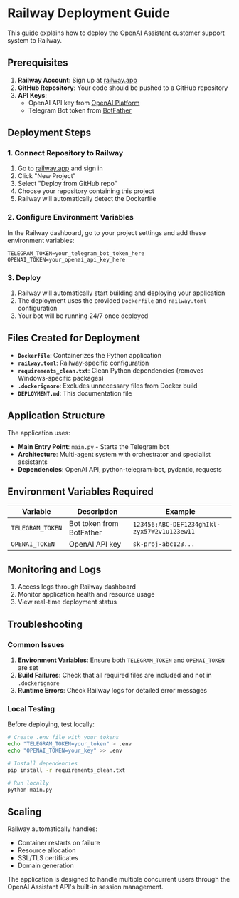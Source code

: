 # Railway Deployment Guide

This guide explains how to deploy the OpenAI Assistant customer support system to Railway.

## Prerequisites

1. **Railway Account**: Sign up at [railway.app](https://railway.app)
2. **GitHub Repository**: Your code should be pushed to a GitHub repository
3. **API Keys**:
   - OpenAI API key from [OpenAI Platform](https://platform.openai.com/api-keys)
   - Telegram Bot token from [BotFather](https://t.me/botfather)

## Deployment Steps

### 1. Connect Repository to Railway

1. Go to [railway.app](https://railway.app) and sign in
2. Click "New Project"
3. Select "Deploy from GitHub repo"
4. Choose your repository containing this project
5. Railway will automatically detect the Dockerfile

### 2. Configure Environment Variables

In the Railway dashboard, go to your project settings and add these environment variables:

```
TELEGRAM_TOKEN=your_telegram_bot_token_here
OPENAI_TOKEN=your_openai_api_key_here
```

### 3. Deploy

1. Railway will automatically start building and deploying your application
2. The deployment uses the provided `Dockerfile` and `railway.toml` configuration
3. Your bot will be running 24/7 once deployed

## Files Created for Deployment

- **`Dockerfile`**: Containerizes the Python application
- **`railway.toml`**: Railway-specific configuration
- **`requirements_clean.txt`**: Clean Python dependencies (removes Windows-specific packages)
- **`.dockerignore`**: Excludes unnecessary files from Docker build
- **`DEPLOYMENT.md`**: This documentation file

## Application Structure

The application uses:
- **Main Entry Point**: `main.py` - Starts the Telegram bot
- **Architecture**: Multi-agent system with orchestrator and specialist assistants
- **Dependencies**: OpenAI API, python-telegram-bot, pydantic, requests

## Environment Variables Required

| Variable | Description | Example |
|----------|-------------|---------|
| `TELEGRAM_TOKEN` | Bot token from BotFather | `123456:ABC-DEF1234ghIkl-zyx57W2v1u123ew11` |
| `OPENAI_TOKEN` | OpenAI API key | `sk-proj-abc123...` |

## Monitoring and Logs

1. Access logs through Railway dashboard
2. Monitor application health and resource usage
3. View real-time deployment status

## Troubleshooting

### Common Issues

1. **Environment Variables**: Ensure both `TELEGRAM_TOKEN` and `OPENAI_TOKEN` are set
2. **Build Failures**: Check that all required files are included and not in `.dockerignore`
3. **Runtime Errors**: Check Railway logs for detailed error messages

### Local Testing

Before deploying, test locally:

```bash
# Create .env file with your tokens
echo "TELEGRAM_TOKEN=your_token" > .env
echo "OPENAI_TOKEN=your_key" >> .env

# Install dependencies
pip install -r requirements_clean.txt

# Run locally
python main.py
```

## Scaling

Railway automatically handles:
- Container restarts on failure
- Resource allocation
- SSL/TLS certificates
- Domain generation

The application is designed to handle multiple concurrent users through the OpenAI Assistant API's built-in session management.